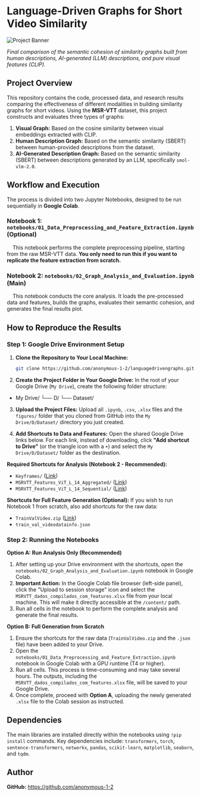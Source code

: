 # Language-Driven Graphs for Short Video Similarity

![Project Banner](figures/result_graphpng)

*Final comparison of the semantic cohesion of similarity graphs built from human descriptions, AI-generated (LLM) descriptions, and pure visual features (CLIP).*

## Project Overview

This repository contains the code, processed data, and research results comparing the effectiveness of different modalities in building similarity graphs for short videos. Using the **MSR-VTT** dataset, this project constructs and evaluates three types of graphs:

1.  **Visual Graph:** Based on the cosine similarity between visual embeddings extracted with CLIP.
2.  **Human Description Graph:** Based on the semantic similarity (SBERT) between human-provided descriptions from the dataset.
3.  **AI-Generated Description Graph:** Based on the semantic similarity (SBERT) between descriptions generated by an LLM, specifically `smol-vlm-2.0`.

## Workflow and Execution

The process is divided into two Jupyter Notebooks, designed to be run sequentially in **Google Colab**.

### Notebook 1: `notebooks/01_Data_Preprocessing_and_Feature_Extraction.ipynb` (Optional)

&nbsp; &nbsp; This notebook performs the complete preprocessing pipeline, starting from the raw MSR-VTT data. **You only need to run this if you want to replicate the feature extraction from scratch.**

### Notebook 2: `notebooks/02_Graph_Analysis_and_Evaluation.ipynb` (Main)

&nbsp; &nbsp; This notebook conducts the core analysis. It loads the pre-processed data and features, builds the graphs, evaluates their semantic cohesion, and generates the final results plot.

## How to Reproduce the Results

### Step 1: Google Drive Environment Setup

1.  **Clone the Repository to Your Local Machine:**
    ```bash  
    git clone https://github.com/anonymous-1-2/languagedrivengraphs.git

2.  **Create the Project Folder in Your Google Drive:**
    In the root of your Google Drive (`My Drive`), create the following folder structure:
- My Drive/
         └── D/
             └── Dataset/

3.  **Upload the Project Files:**
Upload all `.ipynb`, `.csv`, `.xlsx` files and the `figures/` folder that you cloned from GitHub into the `My Drive/D/Dataset/` directory you just created.

4.  **Add Shortcuts to Data and Features:**
Open the shared Google Drive links below. For each link, instead of downloading, click **"Add shortcut to Drive"** (or the triangle icon with a `+`) and select the `My Drive/D/Dataset/` folder as the destination.

**Required Shortcuts for Analysis (Notebook 2 - Recommended):**
*   `Keyframes/` ([Link](https://drive.google.com/drive/folders/1jiHTEsbit8o5WyVbcNYdRz3I995B8rBs?usp=sharing))
*   `MSRVTT_Features_ViT_L_14_Aggregated/` ([Link](https://drive.google.com/drive/folders/1USB4NbvxpCL_V-RFfqrClmMlPrWggvfu?usp=sharing))
*   `MSRVTT_Features_ViT_L_14_Sequential/` ([Link](https://drive.google.com/drive/folders/1TpshF89NqtFFBqb-IadriWaLu8Eyi5cL?usp=sharing))

**Shortcuts for Full Feature Generation (Optional):**
If you wish to run Notebook 1 from scratch, also add shortcuts for the raw data:
*   `TrainValVideo.zip` ([Link](https://drive.google.com/file/d/1rt4YDdhRblFvYpr3xdvHtff4-jqEWO_6/view?usp=sharing))
*   `train_val_videodatainfo.json`

### Step 2: Running the Notebooks

**Option A: Run Analysis Only (Recommended)**

1.  After setting up your Drive environment with the shortcuts, open the `notebooks/02_Graph_Analysis_and_Evaluation.ipynb` notebook in Google Colab.
2.  **Important Action:** In the Google Colab file browser (left-side panel), click the "Upload to session storage" icon and select the `MSRVTT_dados_compilados_com_features.xlsx` file from your local machine. This will make it directly accessible at the `/content/` path.
3.  Run all cells in the notebook to perform the complete analysis and generate the final results.

**Option B: Full Generation from Scratch**

1.  Ensure the shortcuts for the raw data (`TrainValVideo.zip` and the `.json` file) have been added to your Drive.
2.  Open the `notebooks/01_Data_Preprocessing_and_Feature_Extraction.ipynb` notebook in Google Colab with a GPU runtime (T4 or higher).
3.  Run all cells. This process is time-consuming and may take several hours. The outputs, including the `MSRVTT_dados_compilados_com_features.xlsx` file, will be saved to your Google Drive.
4.  Once complete, proceed with **Option A**, uploading the newly generated `.xlsx` file to the Colab session as instructed.

## Dependencies

The main libraries are installed directly within the notebooks using `!pip install` commands. Key dependencies include: `transformers`, `torch`, `sentence-transformers`, `networkx`, `pandas`, `scikit-learn`, `matplotlib`, `seaborn`, and `tqdm`.

## Author
**GitHub:** https://github.com/anonymous-1-2
